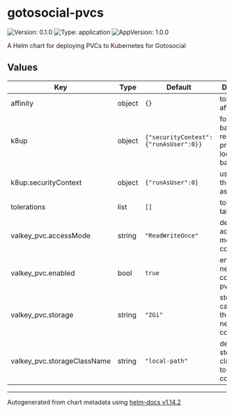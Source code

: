 # gotosocial-pvcs

![Version: 0.1.0](https://img.shields.io/badge/Version-0.1.0-informational?style=flat-square) ![Type: application](https://img.shields.io/badge/Type-application-informational?style=flat-square) ![AppVersion: 1.0.0](https://img.shields.io/badge/AppVersion-1.0.0-informational?style=flat-square)

A Helm chart for deploying PVCs to Kubernetes for Gotosocial

## Values

| Key | Type | Default | Description |
|-----|------|---------|-------------|
| affinity | object | `{}` | tolerate affinity |
| k8up | object | `{"securityContext":{"runAsUser":0}}` | for enabling backups to a remote s3 provider or local disk backup |
| k8up.securityContext | object | `{"runAsUser":0}` | user to run the backups as |
| tolerations | list | `[]` | tolerate taints |
| valkey_pvc.accessMode | string | `"ReadWriteOnce"` | default access mode for the config pvc |
| valkey_pvc.enabled | bool | `true` | enable nextcloud configuration pvc |
| valkey_pvc.storage | string | `"2Gi"` | storage capacity for the nextcloud config pvc |
| valkey_pvc.storageClassName | string | `"local-path"` | default storage class name to use for config pvc |

----------------------------------------------
Autogenerated from chart metadata using [helm-docs v1.14.2](https://github.com/norwoodj/helm-docs/releases/v1.14.2)
